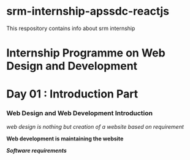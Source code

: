 # srm-internship-apssdc-reactjs
This respository contains info about srm internship
# Internship Programme on Web Design and Development

# Day  01 : Introduction Part

### Web Design and Web Development Introduction

*web design is nothing but creation of a website based on requirement*

**Web development is maintaining the website**

***Software requirements***
